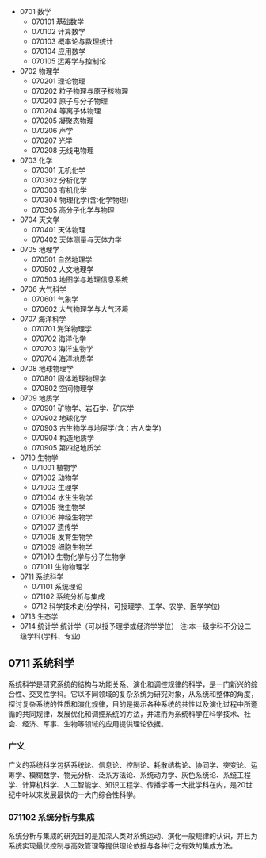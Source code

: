 * 0701 数学
  * 070101 基础数学
  * 070102 计算数学
  * 070103 概率论与数理统计
  * 070104 应用数学
  * 070105 运筹学与控制论
* 0702 物理学
  * 070201 理论物理
  * 070202 粒子物理与原子核物理
  * 070203 原子与分子物理
  * 070204 等离子体物理
  * 070205 凝聚态物理
  * 070206 声学
  * 070207 光学
  * 070208 无线电物理
* 0703 化学
  * 070301 无机化学
  * 070302 分析化学
  * 070303 有机化学
  * 070304 物理化学(含∶化学物理)
  * 070305 高分子化学与物理
* 0704 天文学
  * 070401 天体物理
  * 070402 天体测量与天体力学
* 0705 地理学
  * 070501 自然地理学
  * 070502 人文地理学
  * 070503 地图学与地理信息系统
* 0706 大气科学
  * 070601 气象学
  * 070602 大气物理学与大气环境
* 0707 海洋科学
  * 070701 海洋物理学
  * 070702 海洋化学
  * 070703 海洋生物学
  * 070704 海洋地质学
* 0708 地球物理学
  * 070801 固体地球物理学
  * 070802 空间物理学
* 0709 地质学
  * 070901 矿物学、岩石学、矿床学
  * 070902 地球化学
  * 070903 古生物学与地层学(含：古人类学)
  * 070904 构造地质学
  * 070905 第四纪地质学
* 0710 生物学
  * 071001 植物学
  * 071002 动物学
  * 071003 生理学
  * 071004 水生生物学
  * 071005 微生物学
  * 071006 神经生物学
  * 071007 遗传学
  * 071008 发育生物学
  * 071009 细胞生物学
  * 071010 生物化学与分子生物学
  * 071011 生物物理学
* 0711 系统科学
  * 071101 系统理论
  * 071102 系统分析与集成
  * 0712 科学技术史(分学科，可授理学、工学、农学、医学学位)
* 0713 生态学
* 0714 统计学 统计学（可以授予理学或经济学学位） 注∶本一级学科不分设二级学科(学科、专业)

## 0711 系统科学
系统科学是研究系统的结构与功能关系、演化和调控规律的科学，是一门新兴的综合性、交叉性学科。它以不同领域的复杂系统为研究对象，从系统和整体的角度，探讨复杂系统的性质和演化规律，目的是揭示各种系统的共性以及演化过程中所遵循的共同规律，发展优化和调控系统的方法，并进而为系统科学在科学技术、社会、经济、军事、生物等领域的应用提供理论依据。

### 广义
广义的系统科学包括系统论、信息论、控制论、耗散结构论、协同学、突变论、运筹学、模糊数学、物元分析、泛系方法论、系统动力学、灰色系统论、系统工程学、计算机科学、人工智能学、知识工程学、传播学等一大批学科在内，是20世纪中叶以来发展最快的一大门综合性科学。

### 071102 系统分析与集成
系统分析与集成的研究目的是加深人类对系统运动、演化一般规律的认识，并且为系统实现最优控制与高效管理等提供理论依据与各种行之有效的集成方法。